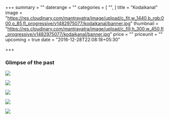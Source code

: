 +++
summary = ""
daterange = ""
categories = [
  "",
]
title = "Kodaikanal"
image = "https://res.cloudinary.com/mantrayatra/image/upload/c_fit,w_1440,b_rgb:000,o_85,fl_progressive/v1482975077/kodaikanal/banner.jpg"
thumbnail = "https://res.cloudinary.com/mantrayatra/image/upload/c_fill,h_300,w_450,fl_progressive/v1482975077/kodaikanal/banner.jpg"
price = ""
priceunit = ""
upcoming = true
date = "2016-12-28T22:08:18+05:30"

+++

### Glimpse of the past

![](https://res.cloudinary.com/mantrayatra/image/upload/c_scale,w_800,fl_progressive/v1482943252/kodaikanal/IMG_20160507_094631998.jpg)

![](https://res.cloudinary.com/mantrayatra/image/upload/c_scale,w_800,fl_progressive/v1482943293/kodaikanal/IMG_20160507_095332278.jpg)

![](https://res.cloudinary.com/mantrayatra/image/upload/c_scale,w_800,fl_progressive/v1482943311/kodaikanal/IMG_20160507_102616790.jpg)

![](https://res.cloudinary.com/mantrayatra/image/upload/c_scale,w_800,fl_progressive/v1482943282/kodaikanal/IMG_20160507_151602396_HDR.jpg)

![](https://res.cloudinary.com/mantrayatra/image/upload/c_scale,w_800,fl_progressive/v1482943304/kodaikanal/IMG_20160508_080224903.jpg)
